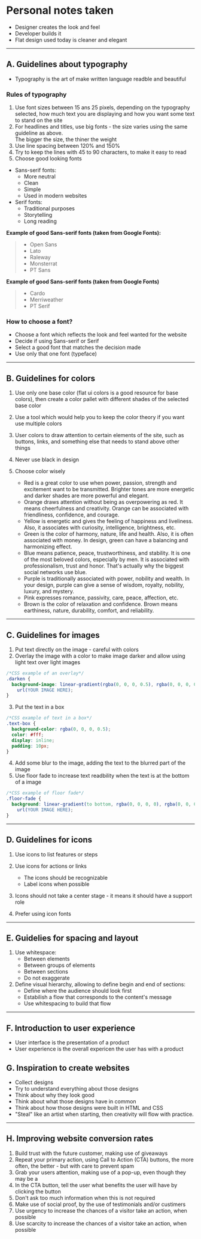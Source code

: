 # **Personal notes taken**

- Designer creates the look and feel
- Developer builds it
- Flat design used today is cleaner and elegant

 <hr>

## **A. Guidelines about typography**

- Typography is the art of make written language readble and beautiful

### Rules of typography

1. Use font sizes between 15 ans 25 pixels, depending on the typography selected, how much text you are displaying and how you want some text to stand on the site
2. For headlines and titles, use big fonts - the size varies using the same guideline as above.<br>The bigger the size, the thiner the weight
3. Use line spacing between 120% and 150%
4. Try to keep the lines with 45 to 90 characters, to make it easy to read
5. Choose good looking fonts<br>

- Sans-serif fonts:
  - More neutral
  - Clean
  - Simple
  - Used in modern websites<br>
- Serif fonts:
  - Traditional purposes
  - Storytelling
  - Long reading

**Example of good Sans-serif fonts (taken from Google Fonts):**<br>

> - Open Sans
> - Lato
> - Raleway
> - Monsterrat
> - PT Sans

**Example of good Sans-serif fonts (taken from Google Fonts)**<br>

> - Cardo
> - Merriweather
> - PT Serif

### How to choose a font?

- Choose a font which reflects the look and feel wanted for the website
- Decide if using Sans-serif or Serif
- Select a good font that matches the decision made
- Use only that one font (typeface)

<hr>

## **B. Guidelines for colors**

1. Use only one base color (flat ui colors is a good resource for base colors), then create a color pallet with different shades of the selected base color
2. Use a tool which would help you to keep the color theory if you want use multiple colors
3. User colors to draw attention to certain elements of the site, such as buttons, links, and something else that needs to stand above other things
4. Never use black in design
5. Choose color wisely

   - Red is a great color to use when power, passion, strength and excitement want to be transmitted. Brighter tones are more energetic and darker shades are more powerful and elegant.
   - Orange draws attention without being as overpowering as red. It means cheerfulness and creativity. Orange can be associated with friendliness, confidence, and courage.
   - Yellow is energetic and gives the feeling of happiness and liveliness. Also, it associates with curiosity, intelligence, brightness, etc.
   - Green is the color of harmony, nature, life and health. Also, it is often associated with money. In design, green can have a balancing and harmonizing effect.
   - Blue means patience, peace, trustworthiness, and stability. It is one of the most beloved colors, especially by men. It is associated with professionalism, trust and honor. That's actually why the biggest social networks use blue.
   - Purple is traditionally associated with power, nobility and wealth. In your design, purple can give a sense of wisdom, royalty, nobility, luxury, and mystery.
   - Pink expresses romance, passivity, care, peace, affection, etc.
   - Brown is the color of relaxation and confidence. Brown means earthiness, nature, durability, comfort, and reliability.

  <hr>

## **C. Guidelines for images**

1. Put text directly on the image - careful with colors
2. Overlay the image with a color to make image darker and allow using light text over light images

```css
/*CSS example of an overlay*/
.darken {
  background-image: linear-gradient(rgba(0, 0, 0, 0.5), rgba(0, 0, 0, 0.5)),
    url(YOUR IMAGE HERE);
}
```

3. Put the text in a box

```css
/*CSS example of text in a box*/
.text-box {
  background-color: rgba(0, 0, 0, 0.5);
  color: #fff;
  display: inline;
  padding: 10px;
}
```

4. Add some blur to the image, adding the text to the blurred part of the image
5. Use floor fade to increase text readbility when the text is at the bottom of a image

```css
/*CSS example of floor fade*/
.floor-fade {
  background: linear-gradient(to bottom, rgba(0, 0, 0, 0), rgba(0, 0, 0, 0.6)),
    url(YOUR IMAGE HERE);
}
```

<hr>

## **D. Guidelines for icons**

1. Use icons to list features or steps
2. Use icons for actions or links

   - The icons should be recognizable
   - Label icons when possible

3. Icons should not take a center stage - it means it should have a support role
4. Prefer using icon fonts

<hr>

## **E. Guidelies for spacing and layout**

1. Use whitespace:
   - Between elements
   - Between groups of elements
   - Between sections
   - Do not exaggerate
2. Define visual hierarchy, allowing to define begin and end of sections:
   - Define where the audience should look first
   - Estabilish a flow that corresponds to the content's message
   - Use whitespacing to build that flow

<hr>

## **F. Introduction to user experience**

- User interface is the presentation of a product
- User experience is the overall expericen the user has with a product

## **G. Inspiration to create websites**

- Collect designs
- Try to understand everything about those designs
- Think about why they look good
- Think about what those designs have in common
- Think about how those designs were built in HTML and CSS
- "Steal" like an artist when starting, then creativity will flow with practice.

<hr>

## H. **Improving website conversion rates**

1. Build trust with the future customer, making use of giveaways
2. Repeat your primary action, using Call to Action (CTA) buttons, the more often, the better - but with care to prevent spam
3. Grab your users attention, making use of a pop-up, even though they may be a
4. In the CTA button, tell the user what benefits the user will have by clicking the button
5. Don't ask too much information when this is not required
6. Make use of social proof, by the use of testimonials and/or custimers
7. Use urgency to increase the chances of a visitor take an action, when possible
8. Use scarcity to increase the chances of a visitor take an action, when possible
